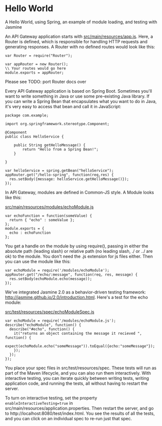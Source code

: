 # Hello World
A Hello World, using Spring, an example of module loading, and testing with Jasmine

An API Gateway application starts with [src/main/resources/app.js](src/main/resources/app.js). Here, a Router is defined, which is responsible for handling HTTP requests and generating responses. A Router with no defined routes would look like this:
 
```
var Router = require("Router");

var appRouter = new Router();
\\ Your routes would go here
module.exports = appRouter;
``` 

Please see TODO: port Router docs over

Every API Gateway application is based on Spring Boot. Sometimes you'll want to write something in Java or use some pre-existing Java library. If you can write a Spring Bean that encapsulates what you want to do in Java, it's very easy to access that bean and call it in JavaScript:

```
package com.example;

import org.springframework.stereotype.Component;

@Component
public class HelloService {

    public String getHelloMessage() {
        return "Hello from a Spring Bean!";
    }

}
```

```
var helloService = spring.getBean("helloService");
appRouter.get("/hello-spring", function(req,res) {
  res.setBody({message: helloService.getHelloMessage()});
});
```

In API Gateway, modules are defined in Common-JS style. A Module looks like this:

[src/main/resources/modules/echoModule.js](src/main/resources/modules/echoModule.js)
```
var echoFunction = function(someValue) {
  return { "echo" : someValue };
};
module.exports = {
  echo : echoFunction
};
```

You get a handle on the module by using require(), passing in either the absolute path (leading slash) or relative path (no leading slash, ./ or ../ are ok) to the module. You don't need the .js extension for js files either. Then you can use the module like this:
```
var echoModule = require('/modules/echoModule');
appRouter.get("/echo/:message", function(req, res, message) {
  res.setBody(echoModule.echo(message));
});
```

We've integrated Jasmine 2.0 as a behavior-driven testing framework: http://jasmine.github.io/2.0/introduction.html. Here's a test for the echo module:

[src/test/resources/spec/echoModuleSpec.js](src/test/resources/spec/echoModuleSpec.js)
```
var echoModule = require('/modules/echoModule.js');
describe("echoModule", function() {
  describe("#echo", function() {
    it("returns an object containing the message it recieved ", function() {
      expect(echoModule.echo("someMessage")).toEqual({echo:"someMessage"});
    });
  });
});
```

You place your spec files in src/test/resources/spec. These tests will run as part of the Maven lifecycle, and you can also run them interactively. With interactive testing, you can iterate quickly between writing tests, writing application code, and running the tests, all without having to restart the server. 

To turn on interactive testing, set the property ```enableInteractiveTesting=true``` in src/main/resources/application.properties. Then restart the server, and go to http://localhost:8080/test/index.html. You see the results of all the tests, and you can click on an individual spec to re-run just that spec.

